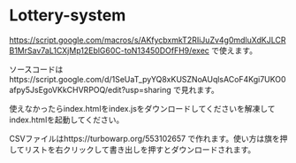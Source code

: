 # Lottery-system
https://script.google.com/macros/s/AKfycbxmkT2RIiJuZv4g0mdluXdKJLCRB1MrSav7aL1CXjMp12EblG60C-toN13450DOfFH9/exec で使えます。

ソースコードはhttps://script.google.com/d/1SeUaT_pyYQ8xKUSZNoAUqlsACoF4Kgi7UKO0afpy5JsEgoVKkCHVRPOQ/edit?usp=sharing で見れます。

使えなかったらindex.htmlをindex.jsをダウンロードしてくださいを解凍してindex.htmlを起動してください。

CSVファイルはhttps://turbowarp.org/553102657 で作れます。使い方は旗を押してリストを右クリックして書き出しを押すとダウンロードされます。
